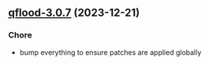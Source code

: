 

## [qflood-3.0.7](https://github.com/truecharts/charts/compare/qflood-3.0.6...qflood-3.0.7) (2023-12-21)

### Chore

- bump everything to ensure patches are applied globally
  
  